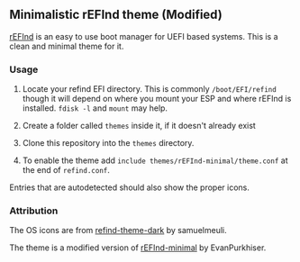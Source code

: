 ## Minimalistic rEFInd theme (Modified)

[rEFInd](http://www.rodsbooks.com/refind/) is an easy to use boot manager for UEFI
based systems. This is a clean and minimal theme for it.


### Usage

 1. Locate your refind EFI directory. This is commonly `/boot/EFI/refind`
    though it will depend on where you mount your ESP and where rEFInd is
    installed. `fdisk -l` and `mount` may help.

 2. Create a folder called `themes` inside it, if it doesn't already exist

 3. Clone this repository into the `themes` directory.

 4. To enable the theme add `include themes/rEFInd-minimal/theme.conf` at the end of
    `refind.conf`.

Entries that are autodetected should also show the proper icons.

### Attribution

The OS icons are from [refind-theme-dark] by samuelmeuli.

The theme is a modified version of [rEFInd-minimal] by EvanPurkhiser.


[refind-theme-dark]: https://github.com/samuelmeuli/refind-theme-dark
[rEFInd-minimal]: https://github.com/EvanPurkhiser/rEFInd-minimal
